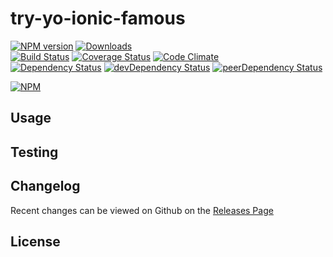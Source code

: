 # try-yo-ionic-famous 
[![NPM version](https://badge.fury.io/js/try-yo-ionic-famous.svg)](http://badge.fury.io/js/try-yo-ionic-famous) [![Downloads](http://img.shields.io/npm/dm/try-yo-ionic-famous.svg)](http://badge.fury.io/js/try-yo-ionic-famous)   
[![Build Status](https://travis-ci.org/guri/try-yo-ionic-famous.svg?branch=master)](https://travis-ci.org/guri/try-yo-ionic-famous) [![Coverage Status](https://img.shields.io/coveralls/guri/try-yo-ionic-famous.svg)](https://coveralls.io/r/guri/try-yo-ionic-famous) [![Code Climate](https://codeclimate.com/github/guri/try-yo-ionic-famous/badges/gpa.svg)](https://codeclimate.com/github/guri/try-yo-ionic-famous)   
[![Dependency Status](https://david-dm.org/guri/try-yo-ionic-famous.svg)](https://david-dm.org/guri/try-yo-ionic-famous) [![devDependency Status](https://david-dm.org/guri/try-yo-ionic-famous/dev-status.svg)](https://david-dm.org/guri/try-yo-ionic-famous#info=devDependencies) [![peerDependency Status](https://david-dm.org/guri/try-yo-ionic-famous/peer-status.svg)](https://david-dm.org/guri/try-yo-ionic-famous#info=peerDependencies)    


> 

[![NPM](https://nodei.co/npm/try-yo-ionic-famous.png?downloads=true&downloadRank=true&stars=true)](https://nodei.co/npm/try-yo-ionic-famous)

## Usage


## Testing


## Changelog

Recent changes can be viewed on Github on the [Releases Page](https://github.com/guri/try-yo-ionic-famous/releases)

## License


